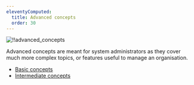 ```yaml
---
eleventyComputed:
  title: Advanced concepts
  order: 30
---
```

![!!advanced_concepts](https://webdevolutions.blob.core.windows.net/docs/en/rdm/windows/RDMWin6191.jpg) 

Advanced concepts are meant for system administrators as they cover much more complex topics, or features useful to manage an organisation.

* [Basic concepts](/rdm/windows/concepts/basic-concepts/)
* [Intermediate concepts](/rdm/windows/concepts/intermediate-concepts/)
